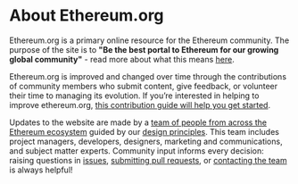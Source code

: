 # About Ethereum.org

Ethereum.org is a primary online resource for the Ethereum community. The purpose of the site is to **"Be the best portal to Ethereum for our growing global community"** - read more about what this means [here](https://github.com/ethereum/ethereum-org-website/blob/dev/purpose.md).

Ethereum.org is improved and changed over time through the contributions of community members who submit content, give feedback, or volunteer their time to managing its evolution. If you’re interested in helping to improve ethereum.org, [this contribution guide will help you get started](https://github.com/ethereum/ethereum-org-website).

Updates to the website are made by a [team of people from across the Ethereum ecosystem](https://github.com/ethereum/ethereum-org-website#contributors) guided by our [design principles](https://github.com/ethereum/ethereum-org-website/blob/dev/design-principles.md). This team includes project managers, developers, designers, marketing and communications, and subject matter experts. Community input informs every decision: raising questions in [issues](https://github.com/ethereum/ethereum-org-website/issues), [submitting pull requests](https://github.com/ethereum/ethereum-org-website/pulls), or [contacting the team](https://twitter.com/ethdotorg) is always helpful!

<Roadmap />
